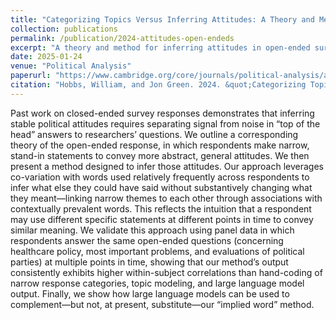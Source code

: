 ```yaml
---
title: "Categorizing Topics Versus Inferring Attitudes: A Theory and Method for Analyzing Open-ended Survey Responses"
collection: publications
permalink: /publication/2024-attitudes-open-endeds
excerpt: "A theory and method for inferring attitudes in open-ended survey responses and other short text documents."
date: 2025-01-24
venue: "Political Analysis"
paperurl: "https://www.cambridge.org/core/journals/political-analysis/article/categorizing-topics-versus-inferring-attitudes-a-theory-and-method-for-analyzing-openended-survey-responses/86230308E694A8DF24EA89FF3A451162"
citation: "Hobbs, William, and Jon Green. 2024. &quot;Categorizing Topics Versus Inferring Attitudes: A Theory and Method for Analyzing Open-ended Survey Responses.&quot; <i>Political Analysis</i>, FirstView."
---
```


Past work on closed-ended survey responses demonstrates that inferring stable political attitudes requires separating signal from noise in “top of the head” answers to researchers’ questions. We outline a corresponding theory of the open-ended response, in which respondents make narrow, stand-in statements to convey more abstract, general attitudes. We then present a method designed to infer those attitudes. Our approach leverages co-variation with words used relatively frequently across respondents to infer what else they could have said without substantively changing what they meant—linking narrow themes to each other through associations with contextually prevalent words. This reflects the intuition that a respondent may use different specific statements at different points in time to convey similar meaning. We validate this approach using panel data in which respondents answer the same open-ended questions (concerning healthcare policy, most important problems, and evaluations of political parties) at multiple points in time, showing that our method’s output consistently exhibits higher within-subject correlations than hand-coding of narrow response categories, topic modeling, and large language model output. Finally, we show how large language models can be used to complement—but not, at present, substitute—our “implied word” method.